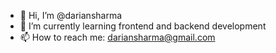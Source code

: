 - 👋 Hi, I’m @dariansharma
- 🌱 I’m currently learning frontend and backend development
- 📫 How to reach me: dariansharma@gmail.com

<!---
dariansharma/dariansharma is a ✨ special ✨ repository because its `README.md` (this file) appears on your GitHub profile.
You can click the Preview link to take a look at your changes.
--->
